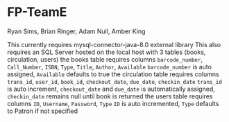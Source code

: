 # FP-TeamE
Ryan Sims, Brian Ringer, Adam Null, Amber King

This currently requires mysql-connector-java-8.0 external library
This also requires an SQL Server hosted on the local host with 3 tables (books, circulation, users)
  the books table requires columns `barcode_number`, `Call_Number`, `ISBN`, `Type`, `Title`, `Author`, `Available`
    `barcode_number` is auto assigned, `Available` defaults to true
  the circulation table requires columns `trans_id`, `user_id`, `book_id`, `checkout_date`, `due_date`, `checkin_date`
    `trans_id` is auto increment, `checkout_date` and `due_date` is automatically assigned, `checkin_date` remains null until book is returned
  the users table requires columns `ID`, `Username`, `Password`, `Type`
    `ID` is auto incremented, `Type` defaults to Patron if not specified
